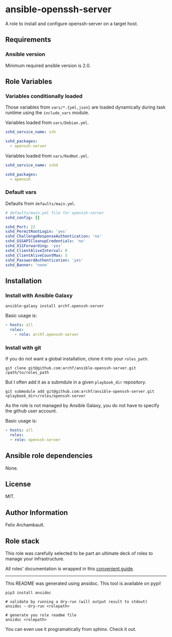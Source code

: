 # ansible-openssh-server

A role to install and configure openssh-server on a target host.

## Requirements

### Ansible version

Minimum required ansible version is 2.0.


## Role Variables

### Variables conditionally loaded

Those variables from `vars/*.{yml,json}` are loaded dynamically during task
runtime using the `include_vars` module.

Variables loaded from `vars/Debian.yml`.

```yaml
sshd_service_name: ssh

sshd_packages:
  - openssh-server

```

Variables loaded from `vars/RedHat.yml`.

```yaml
sshd_service_name: sshd

sshd_packages:
  - openssh

```

### Default vars

Defaults from `defaults/main.yml`.

```yaml
# defaults/main.yml file for openssh-server
sshd_config: []

sshd_Port: 22
sshd_PermitRootLogin: 'yes'
sshd_ChallengeResponseAuthentication: 'no'
sshd_GSSAPICleanupCredentials: 'no'
sshd_X11Forwarding: 'yes'
sshd_ClientAliveInterval: 0
sshd_ClientAliveCountMax: 3
sshd_PasswordAuthentication: 'yes'
sshd_Banner: 'none'

```


## Installation

### Install with Ansible Galaxy

```shell
ansible-galaxy install archf.openssh-server
```

Basic usage is:

```yaml
- hosts: all
  roles:
    - role: archf.openssh-server
```

### Install with git

If you do not want a global installation, clone it into your `roles_path`.

```shell
git clone git@github.com:archf/ansible-openssh-server.git /path/to/roles_path
```

But I often add it as a submdule in a given `playbook_dir` repository.

```shell
git submodule add git@github.com:archf/ansible-openssh-server.git <playbook_dir>/roles/openssh-server
```

As the role is not managed by Ansible Galaxy, you do not have to specify the
github user account.

Basic usage is:

```yaml
- hosts: all
  roles:
  - role: openssh-server
```

## Ansible role dependencies

None.

## License

MIT.

## Author Information

Felix Archambault.

## Role stack

This role was carefully selected to be part an ultimate deck of roles to manage
your infrastructure.

All roles' documentation is wrapped in this [convenient guide](http://127.0.0.1:8000/).


---
This README was generated using ansidoc. This tool is available on pypi!

```shell
pip3 install ansidoc

# validate by running a dry-run (will output result to stdout)
ansidoc --dry-run <rolepath>

# generate you role readme file
ansidoc <rolepath>
```

You can even use it programatically from sphinx. Check it out.